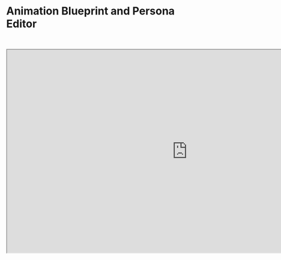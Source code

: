 # Animation Blueprint and Persona Editor

<p>&nbsp;</p>
<p><iframe src="https://www.youtube.com/embed/jqbIu_8tmFw" width="960" height="540" allowfullscreen="allowfullscreen" allow="accelerometer; autoplay; clipboard-write; encrypted-media; gyroscope; picture-in-picture"></iframe></p>
<p>&nbsp;</p>